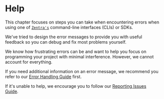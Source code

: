 # Help

This chapter focuses on steps you can take when encountering errors when using one of [`Zentra's`](#) command-line interfaces (CLIs) or SDKs.

We've tried to design the error messages to provide you with useful feedback so you can debug and fix most problems yourself.

We know how frustrating errors can be and want to help you focus on programming your project with minimal interference. However, we cannot account for everything. 

If you need additional information on an error message, we recommend you refer to our [Error Handling Guide](errors/index.md) first.

If it's unable to help, we encourage you to follow our [Reporting Issues Guide](report.md).
